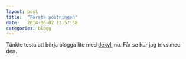 ```yaml
---
layout: post
title:  "Första postningen"
date:   2014-06-02 12:57:58
categories: blogg
---
```


Tänkte testa att börja blogga lite med [Jekyll](http://jekyllrb.com) nu. Får se hur jag trivs med den.